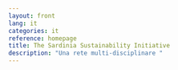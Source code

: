 ```yaml
---
layout: front
lang: it
categories: it
reference: homepage
title: The Sardinia Sustainability Initiative
description: "Una rete multi-disciplinare "
---
```

